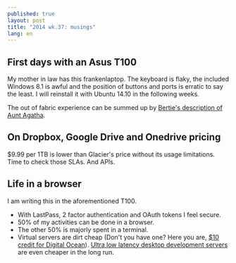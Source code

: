 ```yaml
---
published: true
layout: post
title: "2014 wk.37: musings"
lang: en
---
```


## First days with an Asus T100

My mother in law has this frankenlaptop. The keyboard is flaky, the included Windows 8.1 is awful and the position of buttons and ports is erratic to say the least. I will reinstall it with Ubuntu 14.10 in the following weeks. 

The out of fabric experience can be summed up by [Bertie's description of Aunt Agatha](http://en.wikipedia.org/wiki/Aunt_Agatha#Aunt_Agatha_as_described_by_Bertie).

## On Dropbox, Google Drive and Onedrive pricing
$9.99 per 1TB is lower than Glacier's price without its usage limitations. Time to check those SLAs. And APIs.

## Life in a browser
I am writing this in the aforementioned T100.

- With LastPass, 2 factor authentication and OAuth tokens I feel secure.
- 50% of my activities can be done in a browser.
- The other 50% is majorly spent in a terminal.
- Virtual servers are dirt cheap (Don't you have one? Here you are, [$10 credit for Digital Ocean](https://www.digitalocean.com/?refcode=138dd31b1e39)). [Ultra low latency desktop development servers](http://www.amazon.es/Intel-%C2%AE-D54250WYK-Ordenador-Sobremesa/dp/B00GHAKGDI/) are even cheaper in the long run.

